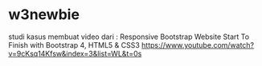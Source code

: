 # w3newbie
studi kasus membuat video dari :
Responsive Bootstrap Website Start To Finish with Bootstrap 4, HTML5 & CSS3
https://www.youtube.com/watch?v=9cKsq14Kfsw&index=3&list=WL&t=0s
